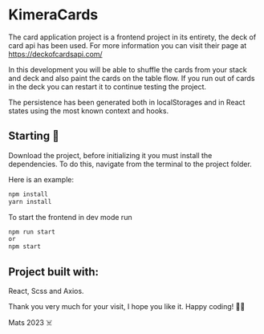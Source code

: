 # KimeraCards

The card application project is a frontend project in its entirety, the deck of card api has been used.
For more information you can visit their page at https://deckofcardsapi.com/

In this development you will be able to shuffle the cards from your stack and deck and also paint the cards on the table flow.
If you run out of cards in the deck you can restart it to continue testing the project.

The persistence has been generated both in localStorages and in React states using the most known context and hooks.

## Starting 🚀

Download the project, before initializing it you must install the dependencies.
To do this, navigate from the terminal to the project folder.

Here is an example:

```bash
npm install
yarn install
```

To start the frontend in dev mode run

```bash
npm run start
or
npm start
```

## Project built with:

React, Scss and Axios.

Thank you very much for your visit, I hope you like it.
Happy coding! 👨‍💻

Mats 2023 ☠️

```

```
